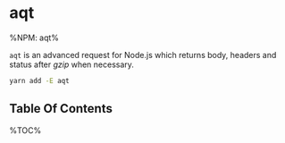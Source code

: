 # aqt

%NPM: aqt%

`aqt` is an advanced request for Node.js which returns body, headers and status after _gzip_ when necessary.

```sh
yarn add -E aqt
```

## Table Of Contents

%TOC%
